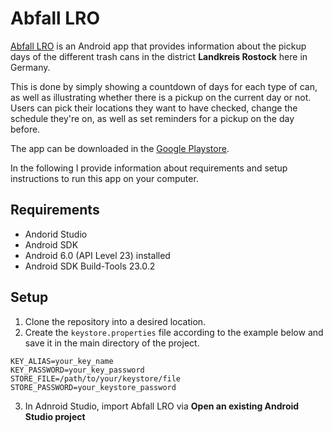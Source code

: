 # Abfall LRO

[Abfall LRO](https://play.google.com/store/apps/details?id=de.beusterse.abfallkalenderlandkreisrostock) is an Android app that provides information about the pickup days of the different trash cans in the district **Landkreis Rostock** here in Germany.

This is done by simply showing a countdown of days for each type of can, as well as illustrating whether there is a pickup on the current day or not. Users can pick their locations they want to have checked, change the schedule they're on, as well as set reminders for a pickup on the day before.

The app can be downloaded in the [Google Playstore](https://play.google.com/store/apps/details?id=de.beusterse.abfallkalenderlandkreisrostock).

In the following I provide information about requirements and setup instructions to run this app on your computer.

## Requirements

- Andorid Studio
- Android SDK
- Android 6.0 (API Level 23) installed
- Android SDK Build-Tools 23.0.2

## Setup

1. Clone the repository into a desired location.
2. Create the ```keystore.properties``` file according to the example below and save it in the main directory of the project.

  ```
  KEY_ALIAS=your_key_name
  KEY_PASSWORD=your_key_password
  STORE_FILE=/path/to/your/keystore/file
  STORE_PASSWORD=your_keystore_password
  ```
3. In Adnroid Studio, import Abfall LRO via **Open an existing Android Studio project**
